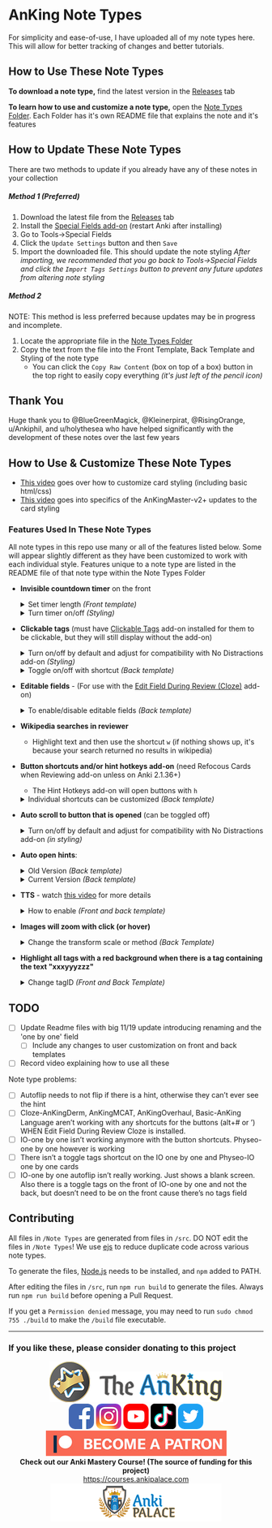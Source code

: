 # AnKing Note Types
For simplicity and ease-of-use, I have uploaded all of my note types here. This will allow for better tracking of changes and better tutorials.

## How to Use These Note Types
**To download a note type,** find the latest version in the [Releases](https://github.com/AnKingMed/AnKing-Note-Types/releases) tab

**To learn how to use and customize a note type,** open the [Note Types Folder](https://github.com/AnKingMed/AnKing-Note-Types/tree/master/Note%20Types). Each Folder has it's own README file that explains the note and it's features

## How to Update These Note Types
There are two methods to update if you already have any of these notes in your collection
##### Method 1 (Preferred)
1. Download the latest file from the [Releases](https://github.com/AnKingMed/AnKing-Note-Types/releases) tab
2. Install the [Special Fields add-on](https://ankiweb.net/shared/info/1102281552) (restart Anki after installing)
3. Go to Tools->Special Fields
4. Click the `Update Settings` button and then `Save`
5. Import the downloaded file. This should update the note styling
_After importing, we recommended that you go back to Tools->Special Fields and click the `Import Tags Settings` button to prevent any future updates from altering note styling_

##### Method 2
NOTE: This method is less preferred because updates may be in progress and incomplete.
1. Locate the appropriate file in the [Note Types Folder](https://github.com/AnKingMed/AnKing-Note-Types/tree/master/Note%20Types)
2. Copy the text from the file into the Front Template, Back Template and Styling of the note type
   - You can click the `Copy Raw Content` (box on top of a box) button in the top right to easily copy everything _(it's just left of the pencil icon)_ 

## Thank You
Huge thank you to @BlueGreenMagick, @Kleinerpirat, @RisingOrange, u/Ankiphil, and u/holythesea who have helped significantly with the development of these notes over the last few years

## How to Use & Customize These Note Types
- <a href="https://www.youtube.com/watch?v=HgKDRTTTnh4&t=37s">This video</a> goes over how to customize card styling (including basic html/css)
- <a href="https://www.youtube.com/watch?v=4Q6Ll5k412U&t=1s">This video</a> goes into specifics of the AnKingMaster-v2+ updates to the card styling

### Features Used In These Note Types
All note types in this repo use many or all of the features listed below. Some will appear slightly different as they have been customized to work with each individual style. Features unique to a note type are listed in the README file of that note type within the Note Types Folder
- <b>Invisible countdown timer</b> on the front
  <details><summary>Set timer length <i>(Front template)</i></summary>
    <p>

    ```
    // Timer config (timer length, timer finished message)
    var minutes = 0
    var seconds = 9
    var timeOverMsg = "<span style='color:#CC5B5B'>!<br/>!<br/>!<br/>!<br/>!<br/>!</span>"
    ```
    </p>
  </details>
  <details><summary>Turn timer on/off <i>(Styling)</i></summary>
    <p>

    ```
    /* TIMER ON/OFF */
    .timer {
      display: block; /* ‘none’ or ‘block’ */
    }
    ```
    </p>
  </details>

- <b>Clickable tags</b> (must have <a href="">Clickable Tags</a> add-on installed for them to be clickable, but they will still display without the add-on)
  <details><summary>Turn on/off by default and adjust for compatibility with No Distractions add-on <i>(Styling)</i></summary>
    <p>

    ```
    /* TAGS ON/OFF DESKTOP & MOBILE*/
    #tags-container {
      display: block; /* ‘none’ or ‘block’ */
    }

    .mobile #tags-container {
      display: none; /* ‘none’ or ‘block’ */
    }

    /* MOVE TAGS UP FOR 'NO-DISTRACTIONS' ADD-ON */
    #tags-container {
      padding-bottom: 0px; /* 0 normal, 55 to move up */
    }
    ```
    </p>
  </details>
  <details><summary>Toggle on/off with shortcut <i>(Back template)</i></summary>
    <p>

    Default is `C`
    ```
    // ##############  TAG SHORTCUT  ##############
    var toggleTagsShortcut = "C";
    ```
    </p>
  </details>

- <b>Editable fields</b> - (For use with the <a href="">Edit Field During Review (Cloze)</a> add-on)
  <details><summary>To enable/disable editable fields <i>(Back template)</i></summary>
    <p>

    1. Make sure that the correct add-on is installed (NOT `Edit Field During Review`)
    2. The config of `Edit Field During Review (Cloze)` allows for click to edit or ctrl+click to edit
    3. In order to make a field editable, change `{{Field Name}}` to `{{edit:Field Name}}`. 
    <u>For cloze fields:</u>
    Change `<div class="editcloze id="text"">{{cloze:Text}}</div>` to `<div class="editcloze" id="text">{{edit:cloze:Text}}</div>`
    Do NOT change `<div class="clozefield">{{cloze:Text}}</div>` (This is set for mobile to avoid errors)

    </p>
  </details>

- <b>Wikipedia searches in reviewer</b>
  - Highlight text and then use the shortcut `w` (if nothing shows up, it's because your search returned no results in wikipedia)

- <b>Button shortcuts and/or hint hotkeys add-on</b> (need Refocous Cards when Reviewing add-on unless on Anki 2.1.36+)
  - The Hint Hotkeys add-on will open buttons with `h`
  <details><summary>Individual shortcuts can be customized <i>(Back template)</i></summary>
    <p>

    ```
    // ##############  HINT REVEAL SHORTCUTS  ##############
    // All shortcuts will also open with "H" if using the Hint Hotkeys add-on 
    var ButtonShortcuts = {
        "Lecture Notes" : "Alt + 1",
        "Missed Questions" : "Alt + 2",
    }
    var ToggleAllButtons = "'"
    ```
    </p>
  </details>

- <b>Auto scroll to button that is opened</b> (can be toggled off)
  <details><summary>Turn on/off by default and adjust for compatibility with No Distractions add-on <i>(in styling)</i></summary>
    <p>

    Change `true` to `false` to turn off the auto scroll
    ```
    var ScrollToButton = true;
    ```
    </p>
  </details>

- <b>Auto open hints</b>:
    <details><summary>Old Version <i>(Back template)</i></summary>
    <p>

    <img src="/screenshots/Auto-open-hint.jpg" style="width:600px">
    </p>
  </details>
  <details><summary>Current Version <i>(Back template)</i></summary>
    <p>

    ```
    // ##############  SHOW HINTS AUTOMATICALLY  ##############
    var ButtonAutoReveal = {
        "Lecture Notes" : false,
        "Missed Questions" : false,
    }
    ```
    </p>
  </details>

- <b>TTS</b> - watch <a href="https://www.youtube.com/watch?v=5QFDrY7PDUk&t=4s">this video</a> for more details
  <details><summary>How to enable <i>(Front and back template)</i></summary>
    <p>

    ## Front template:
    ```
    <!-- ##############  Text-to-speech  ##############
    replace the arrows/dashes from the statement below with double brackets-->

    <!--tts en_US voices=Apple_Samantha speed=1.4:cloze:Text-->
    ```
    <u>change to look like:</u>
    ```
    <!-- ##############  Text-to-speech  ##############
    replace the arrows/dashes from the statement below with double brackets-->

    {{tts en_US voices=Apple_Samantha speed=1.4:cloze:Text}}
    ```
    ## Back template:
    ```
    <!-- ##############  TEXT-TO-SPEECH ##############
    replace the arrows/dashes from the statement below with double brackets-->

    <!--tts en_US voices=Apple_Samantha speed=1.4:cloze-only:Text-->
    ```
    <u>change to look like:</u>
    ```
    <!-- ##############  TEXT-TO-SPEECH ##############
    replace the arrows/dashes from the statement below with double brackets-->

    {{tts en_US voices=Apple_Samantha speed=1.4:cloze-only:Text}}
    ```
    </p>
  </details>

- <b>Images will zoom with click (or hover)</b>
  <details><summary>Change the transform scale or method <i>(Back Template)</i></summary>
    <p>

    `active` will cause images to zoom on click. `hover` will cause images to zoom on hover. Some Note Types have specific zoom scales for specific fields
    ```
    /*Image hover zoom*/ 
    img:active {
      transform: scale(1.2);
    }
    .mobile img:active {
      transform: scale(1.0) !important;
    }
    ```
    </p>
  </details>
  
- <b>Highlight all tags with a red background when there is a tag containing the text "xxxyyyzzz"</b>
  <details><summary>Change tagID <i>(Front and Back Template)</i></summary>
    <p>

    ```
    //ENTER THE TAG TERM WHICH, WHEN PRESENT, WILL TRIGGER A RED BACKGROUND
    var tagID = "XXXYYYZZZ"
    ```
    </p>
  </details>

## TODO
- [ ] Update Readme files with big 11/19 update introducing renaming and the 'one by one' field
  - [ ] Include any changes to user customization on front and back templates
- [ ] Record video explaining how to use all these

Note type problems:
- [ ] Autoflip needs to not flip if there is a hint, otherwise they can’t ever see the hint
- [ ] Cloze-AnKingDerm, AnKingMCAT, AnKingOverhaul, Basic-AnKing Language aren’t working with any shortcuts for the buttons (alt+# or ’) WHEN Edit Field During Review Cloze is installed.
- [ ] IO-one by one isn’t working anymore with the button shortcuts. Physeo-one by one however is working
- [ ] There isn’t a toggle tags shortcut on the IO one by one and Physeo-IO one by one cards
- [ ] IO-one by one autoflip isn’t really working. Just shows a blank screen. Also there is a toggle tags on the front of IO-one by one and not the back, but doesn’t need to be on the front cause there’s no tags field

## Contributing

All files in `/Note Types` are generated from files in `/src`. DO NOT edit the files in `/Note Types`!
We use [ejs](https://ejs.co/) to reduce duplicate code across various note types.

To generate the files, [Node.js](https://nodejs.org/en/download/) needs to be installed, and `npm` added to PATH.

After editing the files in `/src`, run `npm run build` to generate the files. Always run `npm run build` before opening a Pull Request.

If you get a `Permission denied` message, you may need to run `sudo chmod 755 ./build` to make the `/build` file executable.

***

### If you like these, please consider donating to this project

<p align="center">
<a href="https://www.ankingmed.com" rel="nofollow"><img src="https://raw.githubusercontent.com/AnKingMed/My-images/master/AnKing/AnKingSmall.png?raw=true"></a><a href="https://www.ankingmed.com" rel="nofollow"><img src="https://raw.githubusercontent.com/AnKingMed/My-images/master/AnKing/TheAnKing.png?raw=true"></a>
  <br>
  <a href="https://www.facebook.com/ankingmed" rel="nofollow"><img src="https://raw.githubusercontent.com/AnKingMed/My-images/master/Social/FB.png?raw=true"></a>     <a href="https://www.instagram.com/ankingmed" rel="nofollow"><img src="https://raw.githubusercontent.com/AnKingMed/My-images/master/Social/Instagram.png?raw=true"></a>     <a href="https://www.youtube.com/theanking" rel="nofollow"><img src="https://raw.githubusercontent.com/AnKingMed/My-images/master/Social/YT.png?raw=true"></a>     <a href="https://www.tiktok.com/@ankingmed" rel="nofollow"><img src="https://raw.githubusercontent.com/AnKingMed/My-images/master/Social/TikTok.png?raw=true"></a>     <a href="https://www.twitter.com/ankingmed" rel="nofollow"><img src="https://raw.githubusercontent.com/AnKingMed/My-images/master/Social/Twitter.png?raw=true"></a>
  <br>
<a href="https://www.ankipalace.com/membership" rel="nofollow"><img src="https://raw.githubusercontent.com/AnKingMed/My-images/master/AnKing/Patreon.jpg?raw=true"></a>
<br>
<b>Check out our Anki Mastery Course! (The source of funding for this project)</b><br>
          <a href="https://courses.ankipalace.com/?utm_source=anking_bg_add-on&amp;utm_medium=anki_add-on_page&amp;utm_campaign=mastery_course" rel="nofollow">https://courses.ankipalace.com</a>
<a href="https://courses.ankipalace.com/?utm_source=anking_bg_add-on&amp;utm_medium=anki_add-on_page&amp;utm_campaign=mastery_course" rel="nofollow">
  <br>
  <img src="https://raw.githubusercontent.com/AnKingMed/My-images/master/AnKing/AnkiPalace.png?raw=true"></a></p>
